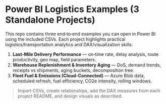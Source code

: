 # Power BI Logistics Examples (3 Standalone Projects)

This repo contains three end‑to‑end examples you can open in Power BI using the included CSVs. Each project highlights practical logistics/transportation analytics and DAX/visualization skills.

1. **Last‑Mile Delivery Performance** — on‑time rate, delay analysis, route productivity, geo map, field parameters.
2. **Warehouse Replenishment & Inventory Aging** — DoS, demand trends, receipts vs shipments, aging buckets, decomposition tree.
3. **Fleet Fuel & Emissions (Cloud‑Connected)** — Azure Blob data, scheduled refresh, fuel efficiency, CO2e intensity, rolling windows.

> Import CSVs, create relationships, add the DAX measures from each project README, and design visuals as described.

